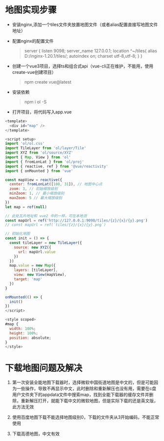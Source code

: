 # 地图实现步骤

- 安装nginx,添加一个tiles文件夹放置地图文件（或者alias配置直接写地图文件地址）

- 配置nginx的配置文件

  > server {
  >      listen  9098;
  >      server_name  127.0.0.1;
  >      location ^~/tiles{
  >          alias D:/inginx-1.20.1/tiles/;
  >          autoindex on;
  >          charset utf-8,utf-8;
  >      }
  >  }

- 创建一个vue3项目，选择ts和组合式api（vue-cli正在维护，不能用，使用create-vue创建项目）

  > npm create vue@latest

- 安装依赖

  > npm i ol -S

- 打开项目，将代码写入app.vue

```js
<template>
  <div id="map" />
</template>

<script setup>
import 'ol/ol.css'
import TileLayer from 'ol/layer/Tile'
import XYZ from 'ol/source/XYZ'
import { Map, View } from 'ol'
import { fromLonLat } from 'ol/proj'
import { reactive, ref } from '@vue/reactivity'
import { onMounted } from 'vue'

const mapView = reactive({
  center: fromLonLat([108, 31]), // 地图中心点
  zoom: 3, // 初始缩放级别
  minZoom: 1, // 最小缩放级别
  maxZoom: 5 // 最大缩放级别
})
let map = ref(null)

// 此处瓦片地址和 vue2 中的一样，可在本地测
const mapUrl = ref('http://127.0.0.1:9098/tiles/{z}/{x}/{y}.png')
// const mapUrl = ref(`tiles/{z}/{x}/{y}.png`)

// 初始化地图
const init = () => {
  const tileLayer = new TileLayer({
    source: new XYZ({
      url: mapUrl.value
    })
  })
  map.value = new Map({
    layers: [tileLayer],
    view: new View(mapView),
    target: 'map'
  })
}

onMounted(() => {
  init()
})
</script>

<style scoped>
#map {
  width: 100%;
  height: 100%;
  position: absolute;
}
</style>
```

# 下载地图问题及解决

1. 第一次安装全能地图下载器时，选择微软中国街道地图是中文的，但是可能因为一些操作，导致不再显示中文，此时删除和重新解压也没有用，需要在c盘用户文件夹下的appdata文件中搜索map，找到全能下载器的缓存文件并删除，重新解压打开，就能下载中文的微软地图，但是实际下载的还是英文版，此方法无效

2. 使用百度地图下载不能选择地图级别0，下载的文件夹从3开始编码，不能正常使用

3. 下载高德地图，中文有效
